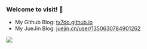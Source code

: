 ### Welcome to visit! 👋

- My Github Blog: [tx7do.github.io](https://tx7do.github.io)
- My JueJin Blog: [juejin.cn/user/1350630784901262](https://juejin.cn/user/1350630784901262)

<img align="center" src="https://github-readme-stats.vercel.app/api/top-langs/?username=tx7do&theme=<THEME_NAME>" />


<!--
**tx7do/tx7do** is a ✨ _special_ ✨ repository because its `README.md` (this file) appears on your GitHub profile.

Here are some ideas to get you started:

- 🔭 I’m currently working on ...
- 🌱 I’m currently learning ...
- 👯 I’m looking to collaborate on ...
- 🤔 I’m looking for help with ...
- 💬 Ask me about ...
- 📫 How to reach me: ...
- 😄 Pronouns: ...
- ⚡ Fun fact: ...
-->
